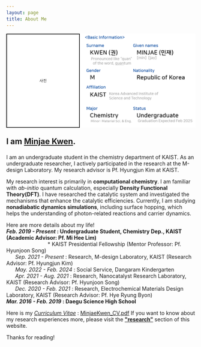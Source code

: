 ```yaml
---
layout: page
title: About Me
---
```


<img src="/images/AboutMe.png" style="max-width: 100%; height: auto;" />

<p style="font-size: 150%;">
      <strong>I am <a href="/files/MinjaeKwen_CV.pdf">Minjae Kwen</a>.</strong>
</p>

I am an undergraduate student in the chemistry department of KAIST. As an undergraduate researcher, I actively participated in the research at the M-design Laboratory. My research advisor is Pf. Hyungjun Kim at KAIST. 

My research interest is primarily in <strong>computational chemistry</strong>. I am familiar with <i>ab-initio</i> quantum calculation, especially <strong>Density Functional Theory(DFT)</strong>. I have researched the catalytic system and investigated the mechanisms that enhance the catalytic efficiencies. Currently, I am studying <strong>nonadiabatic dynamics simulations</strong>, including surface hopping, which helps the understanding of photon-related reactions and carrier dynamics.



Here are more details about my life!<br>
<strong><i>Feb. 2019 - Present</i> : Undergraduate Student, Chemistry Dep., KAIST (Academic Advisor: Pf. Mi Hee Lim)</strong><br>
&nbsp;&nbsp;&nbsp;&nbsp;&nbsp;&nbsp;&nbsp;&nbsp;&nbsp;&nbsp;&nbsp;&nbsp;&nbsp;&nbsp;&nbsp;&nbsp;&nbsp;&nbsp;&nbsp;&nbsp;&nbsp;&nbsp;&nbsp;&nbsp;&nbsp;&nbsp;&nbsp;&nbsp;* KAIST Presidential Fellowship (Mentor Professor: Pf. Hyunjoon Song)<br>
&nbsp;&nbsp;&nbsp;&nbsp;&nbsp;&nbsp;<i>Sep. 2021 - Present</i> : Research, M-design Laboratory, KAIST (Research Advisor: Pf. Hyungjun Kim) <br>
&nbsp;&nbsp;&nbsp;&nbsp;&nbsp;&nbsp;<i>May. 2022 - Feb. 2024</i> : Social Service, Dangaram Kindergarten<br>
&nbsp;&nbsp;&nbsp;&nbsp;&nbsp;&nbsp;<i>Apr. 2021 - Aug. 2021</i> : Research, Nanocatalyst Research Laboratory, KAIST (Research Advisor: Pf. Hyunjoon Song)<br>
&nbsp;&nbsp;&nbsp;&nbsp;&nbsp;&nbsp;<i>Dec. 2020 - Feb. 2021</i> : Research, Electrochemical Materials Design Laboratory, KAIST (Research Advisor: Pf. Hye Ryung Byon)<br>
<strong><i>Mar. 2016 - Feb. 2019</i> : Daegu Science High School</strong>

Here is my <a href="/files/MinjaeKwen_CV.pdf"><i>Curriculum Vitae</i></a> : <a href="/files/MinjaeKwen_CV.pdf">MinjaeKwen_CV.pdf</a>
If you want to know about my research experiences more, please visit the <strong><a href="https://www.minjaekwen.github.io/research/">"research"</a></strong> section of this website.

Thanks for reading!
